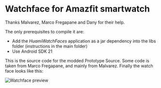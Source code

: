 # Watchface for Amazfit smartwatch

Thanks Malvarez, Marco Fregapane and Dany for their help.

The only prerequisites to compile it are:

* Add the *HuamiWatchFaces* application as a jar dependency into the libs folder (instructions in the main folder)
* Use Android SDK 21

This is the source code for the modded Prototype Source. Some code is taken from Marco Fregapane, and mainly from Malvarez.
Finally the watch face looks like this:

![Watchface preview](https://github.com/Nxsaul/AmazfitAPKs/blob/master/LBA97Watchfaces/timetravel-inverted/app/src/main/res/drawable-nodpi/preview_timetravel.png)

